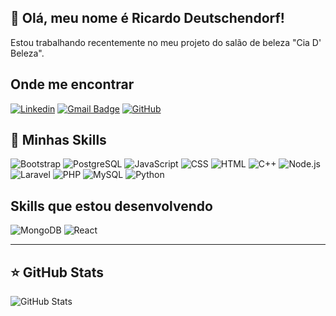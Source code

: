 ## 💜 Olá, meu nome é Ricardo Deutschendorf!

Estou trabalhando recentemente no meu projeto do salão de beleza "Cia D' Beleza".

## Onde me encontrar
[![Linkedin](https://img.shields.io/badge/-Ricardo%20Deutschendorf-blue?style=flat-square&logo=Linkedin&logoColor=white&link=https://www.linkedin.com/in/ricardo-deutschendorf-0742642b1/)](https://www.linkedin.com/in/ricardo-deutschendorf-0742642b1/)
[![Gmail Badge](https://img.shields.io/badge/-ricarddorf@gmail.com-006bed?style=flat-square&logo=Gmail&logoColor=white&link=mailto:ricarddorf@gmail.com)](mailto:ricarddorf@gmail.com)
[![GitHub](https://img.shields.io/github/followers/ricardo-deutschendorf?label=follow&style=social)](https://github.com/ricardo-deutschendorf)

## 🚀 Minhas Skills

![Bootstrap](https://img.shields.io/badge/-Bootstrap-563D7C?style=flat&logo=bootstrap&logoColor=white)
![PostgreSQL](https://img.shields.io/badge/-PostgreSQL-336791?style=flat&logo=postgresql&logoColor=white)
![JavaScript](https://img.shields.io/badge/-JavaScript-F7DF1E?style=flat&logo=javascript&logoColor=black)
![CSS](https://img.shields.io/badge/-CSS-1572B6?style=flat&logo=css3&logoColor=white)
![HTML](https://img.shields.io/badge/-HTML-E34F26?style=flat&logo=html5&logoColor=white)
![C++](https://img.shields.io/badge/-C++-00599C?style=flat&logo=cplusplus&logoColor=white)
![Node.js](https://img.shields.io/badge/-Node.js-339933?style=flat&logo=node.js&logoColor=white)
![Laravel](https://img.shields.io/badge/-Laravel-FF2D20?style=flat&logo=laravel&logoColor=white)
![PHP](https://img.shields.io/badge/-PHP-777BB4?style=flat&logo=php&logoColor=white)
![MySQL](https://img.shields.io/badge/-MySQL-4479A1?style=flat&logo=mysql&logoColor=white)
![Python](https://img.shields.io/badge/-Python-3776AB?style=flat&logo=python&logoColor=white)

## Skills que estou desenvolvendo

![MongoDB](https://img.shields.io/badge/-MongoDB-47A248?style=flat&logo=mongodb&logoColor=white)
![React](https://img.shields.io/badge/-React-61DAFB?style=flat&logo=react&logoColor=black)

---

## ⭐ GitHub Stats

![GitHub Stats](https://github-readme-stats.vercel.app/api?username=ricardo-deutschendorf&show_icons=true)
